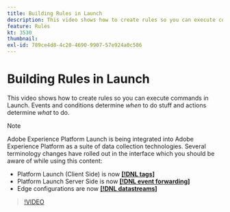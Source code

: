 ```yaml
---
title: Building Rules in Launch
description: This video shows how to create rules so you can execute commands in Launch. Events and conditions determine *when* to do stuff and actions determine *what* to do.
feature: Rules
kt: 3530
thumbnail:
exl-id: 789ce4d8-4c20-4690-9907-57e924a0c586
---
```

# Building Rules in Launch

This video shows how to create rules so you can execute commands in Launch. Events and conditions determine *when* to do stuff and actions determine *what* to do.

>[!NOTE]
>
>Adobe Experience Platform Launch is being integrated into Adobe Experience Platform as a suite of data collection technologies. Several terminology changes have rolled out in the interface which you should be aware of while using this content:
> * Platform Launch (Client Side) is now **[[!DNL tags]](https://experienceleague.adobe.com/docs/launch/using/home.html)** 
> * Platform Launch Server Side is now **[[!DNL event forwarding]](https://experienceleague.adobe.com/docs/launch/using/server-side-info/server-side-overview.html)** 
> * Edge configurations  are now **[[!DNL datastreams]](https://experienceleague.adobe.com/docs/experience-platform/edge/fundamentals/datastreams.html)**

>[!VIDEO](https://video.tv.adobe.com/v/28730/?quality=12&learn=on)
